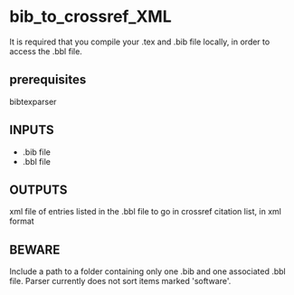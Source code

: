 # bib_to_crossref_XML
It is required that you compile your .tex and .bib file locally, in order to access the .bbl file.

## prerequisites
bibtexparser

## INPUTS
- .bib file
- .bbl file

## OUTPUTS
xml file of entries listed in the .bbl file to go in crossref citation list, in xml format

## BEWARE
Include a path to a folder containing only one .bib and one associated .bbl file. 
Parser currently does not sort items marked 'software'.